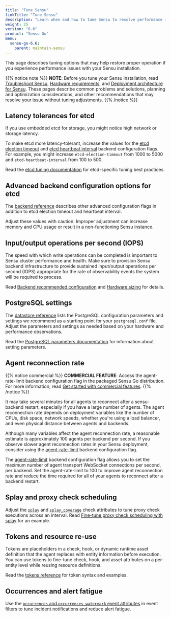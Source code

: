 ```yaml
---
title: "Tune Sensu"
linkTitle: "Tune Sensu"
description: "Learn when and how to tune Sensu to resolve performance issues, with links to more detailed documentation."
weight: 25
version: "6.6"
product: "Sensu Go"
menu:
  sensu-go-6.6:
    parent: maintain-sensu
---
```


This page describes tuning options that may help restore proper operation if you experience performance issues with your Sensu installation.

{{% notice note %}}
**NOTE**: Before you tune your Sensu installation, read [Troubleshoot Sensu](../troubleshoot/), [Hardware requirements](../../deploy-sensu/hardware-requirements/), and [Deployment architecture for Sensu](../../deploy-sensu/deployment-architecture/).
These pages describe common problems and solutions, planning and optimization considerations, and other recommendations that may resolve your issue without tuning adjustments.
{{% /notice %}}

## Latency tolerances for etcd

If you use embedded etcd for storage, you might notice high network or storage latency.

To make etcd more latency-tolerant, increase the values for the [etcd election timeout][1] and [etcd heartbeat interval][2] backend configuration flags.
For example, you might increase `etcd-election-timeout` from 1000 to 5000 and `etcd-heartbeat-interval` from 100 to 500.

Read the [etcd tuning documentation][3] for etcd-specific tuning best practices.

## Advanced backend configuration options for etcd

The [backend reference][11] describes other advanced configuration flags in addition to etcd election timeout and heartbeat interval.

Adjust these values with caution.
Improper adjustment can increase memory and CPU usage or result in a non-functioning Sensu instance.

## Input/output operations per second (IOPS)

The speed with which write operations can be completed is important to Sensu cluster performance and health.
Make sure to provision Sensu backend infrastructure to provide sustained input/output operations per second (IOPS) appropriate for the rate of observability events the system will be required to process.

Read [Backend recommended configuration][12] and [Hardware sizing][13] for details.

## PostgreSQL settings

The [datastore reference][4] lists the PostgreSQL configuration parameters and settings we recommend as a starting point for your `postgresql.conf` file.
Adjust the parameters and settings as needed based on your hardware and performance observations.

Read the [PostgreSQL parameters documentation][5] for information about setting parameters.

## Agent reconnection rate

{{% notice commercial %}}
**COMMERCIAL FEATURE**: Access the agent-rate-limit backend configuration flag in the packaged Sensu Go distribution. For more information, read [Get started with commercial features](../../../commercial/).
{{% /notice %}}

It may take several minutes for all agents to reconnect after a sensu-backend restart, especially if you have a large number of agents.
The agent reconnection rate depends on deployment variables like the number of CPUs, disk space, network speeds, whether you're using a load balancer, and even physical distance between agents and backends.

Although many variables affect the agent reconnection rate, a reasonable estimate is approximately 100 agents per backend per second.
If you observe slower agent reconnection rates in your Sensu deployment, consider using the [agent-rate-limit][14] backend configuration flag.

The [agent-rate-limit][14] backend configuration flag allows you to set the maximum number of agent transport WebSocket connections per second, per backend.
Set the agent-rate-limit to 100 to improve agent reconnection rate and reduce the time required for all of your agents to reconnect after a backend restart.

## Splay and proxy check scheduling

Adjust the [`splay`][7] and [`splay_coverage`][8] check attributes to tune proxy check executions across an interval.
Read [Fine-tune proxy check scheduling with splay][9] for an example.

## Tokens and resource re-use

Tokens are placeholders in a check, hook, or dynamic runtime asset definition that the agent replaces with entity information before execution.
You can use tokens to fine-tune check, hook, and asset attributes on a per-entity level while reusing resource definitions.

Read the [tokens reference][10] for token syntax and examples.

## Occurrences and alert fatigue

Use the [`occurrences` and `occurrences_watermark` event attributes][6] in event filters to tune incident notifications and reduce alert fatigue.


[1]: ../../../observability-pipeline/observe-schedule/backend/#etcd-election-timeout
[2]: ../../../observability-pipeline/observe-schedule/backend/#etcd-heartbeat-interval
[3]: https://etcd.io/docs/latest/tuning/
[4]: ../../deploy-sensu/datastore/#postgresql-requirements
[5]: https://www.postgresql.org/docs/current/config-setting.html
[6]: ../../../observability-pipeline/observe-events/events/#occurrences-and-occurrences-watermark
[7]: ../../../observability-pipeline/observe-schedule/checks/#splay
[8]: ../../../observability-pipeline/observe-schedule/checks/#splay-coverage
[9]: ../../../observability-pipeline/observe-schedule/checks/#fine-tune-proxy-check-scheduling-with-splay
[10]: ../../../observability-pipeline/observe-schedule/tokens/
[11]: ../../../observability-pipeline/observe-schedule/backend/#advanced-configuration-options
[12]: ../../deploy-sensu/hardware-requirements/#backend-recommended-configuration 
[13]: ../../deploy-sensu/deployment-architecture/#hardware-sizing
[14]: ../../../observability-pipeline/observe-schedule/backend/#agent-rate-limit
